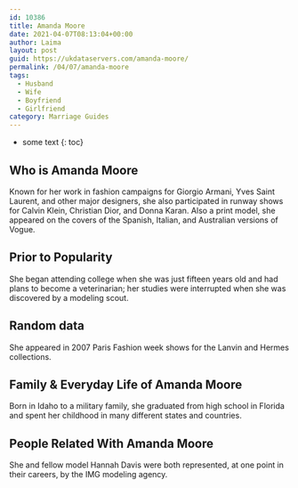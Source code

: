 ```yaml
---
id: 10386
title: Amanda Moore
date: 2021-04-07T08:13:04+00:00
author: Laima
layout: post
guid: https://ukdataservers.com/amanda-moore/
permalink: /04/07/amanda-moore
tags:
  - Husband
  - Wife
  - Boyfriend
  - Girlfriend
category: Marriage Guides
---
```


* some text
{: toc}


## Who is Amanda Moore
                  
                  
                  
Known for her work in fashion campaigns for Giorgio Armani, Yves Saint Laurent, and other major designers, she also participated in runway shows for Calvin Klein, Christian Dior, and Donna Karan. Also a print model, she appeared on the covers of the Spanish, Italian, and Australian versions of Vogue.
                  
              
            
              
            
                
                
                
## Prior to Popularity
                  
                  
                  
She began attending college when she was just fifteen years old and had plans to become a veterinarian; her studies were interrupted when she was discovered by a modeling scout.
                  
              
            
              
            
                
                
                
## Random data
                  
                  
                  
She appeared in 2007 Paris Fashion week shows for the Lanvin and Hermes collections.
                  
              
            
              
            
                
                
                
## Family & Everyday Life of Amanda Moore
                  
                  
                  
Born in Idaho to a military family, she graduated from high school in Florida and spent her childhood in many different states and countries.
                  
              
            
              
            
                
                
                
## People Related With Amanda Moore
                  
                  
                  
She and fellow model Hannah Davis were both represented, at one point in their careers, by the IMG modeling agency.
                  
              
            
              
            
                
              
            
              
              
            
            
              
            
          
          
          